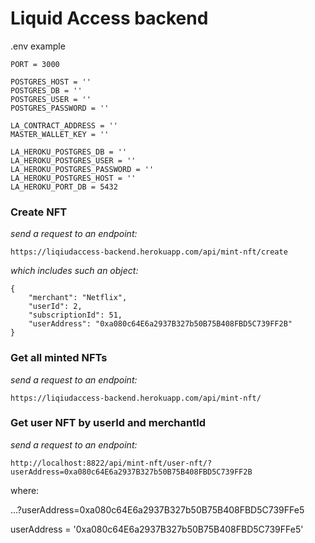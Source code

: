 # Liquid Access backend

.env example

```
PORT = 3000

POSTGRES_HOST = ''
POSTGRES_DB = ''
POSTGRES_USER = ''
POSTGRES_PASSWORD = ''

LA_CONTRACT_ADDRESS = ''
MASTER_WALLET_KEY = ''

LA_HEROKU_POSTGRES_DB = ''
LA_HEROKU_POSTGRES_USER = ''
LA_HEROKU_POSTGRES_PASSWORD = ''
LA_HEROKU_POSTGRES_HOST = ''
LA_HEROKU_PORT_DB = 5432
```

### Create NFT

_send a request to an endpoint:_

```
https://liqiudaccess-backend.herokuapp.com/api/mint-nft/create
```

_which includes such an object:_

```
{
    "merchant": "Netflix",
    "userId": 2,
    "subscriptionId": 51,
    "userAddress": "0xa080c64E6a2937B327b50B75B408FBD5C739FF2B"
}
```

### Get all minted NFTs

_send a request to an endpoint:_

```
https://liqiudaccess-backend.herokuapp.com/api/mint-nft/
```

### Get user NFT by userId and merchantId

_send a request to an endpoint:_

```
http://localhost:8822/api/mint-nft/user-nft/?userAddress=0xa080c64E6a2937B327b50B75B408FBD5C739FF2B
```

where:

...?userAddress=0xa080c64E6a2937B327b50B75B408FBD5C739FFe5

userAddress = '0xa080c64E6a2937B327b50B75B408FBD5C739FFe5'
